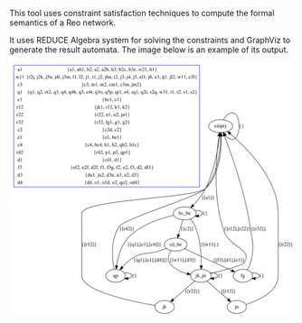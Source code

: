 This tool uses constraint satisfaction techniques to compute the formal semantics of a Reo network.

It uses REDUCE Algebra system for solving the constraints and GraphViz to generate the result automata. The image below is an example of its output.

![Image description](src/main/resources/graph0.png)

